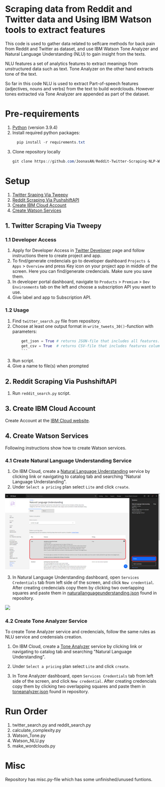 # Scraping data from Reddit and Twitter data and Using IBM Watson tools to extract features

This code is used to gather data related to selfcare methods for back pain from Reddit and Twitter as dataset, and use IBM Watson Tone Analyzer and  Natural Language Understanding (NLU) to gain insight from the texts.

NLU features a set of analytics features to extract meanings from unstructured data such as text. Tone Analyzer on the other hand extracts tone of the text.

So far in this code NLU is used to extract Part-of-speech features (adjectives, nouns and verbs) from the text to build wordclouds. However tones extracted via Tone Analyzer are appended as part of the dataset.

# Pre-requirements

1. [Python](https://www.python.org/downloads/release/python-394/
) (version 3.9.4)
2. Install required python packages:
    ```powershell
      pip install -r requirements.txt
      ```
3. Clone repository locally
    ```powershell
    git clone https://github.com/JoonasAN/Reddit-Twitter-Scraping-NLP-Watson.git
    ```
# Setup
1. [Twitter Sraping Via Tweepy](#1-twitter-scraping-via-tweepy)
2. [Reddit Scraping Via PushshiftAPI](#2-reddit-scraping-via-pushshiftapi)
3. [Create IBM Cloud Account](https://cloud.ibm.com)
4. [Create Watson Services](#4-create-watson-services)

## 1. Twitter Scraping Via Tweepy
### 1.1 Developer Access
1. Apply for Developer Access in [Twitter Developer](https://developer.twitter.com/en/docs/twitter-api/getting-started/getting-access-to-the-twitter-api) page and follow instructions there to create project and app.
2. To find/generate credencials go to developer dashboard `Projects & Apps` > `Overview` and press Key icon on your project app in middle of the screen. Here you can find/generate credencials. Make sure you save them.
3. In developer portal dashboard, navigate to `Products` > `Premium` > `Dev Environments` tab on the left and choose a subscription API you want to use.
4. Give label and app to Subscription API.
   
### 1.2 Usage

1. Find `twitter_search.py` file from repository.
2. Choose at least one output format in `write_tweets_30()`-function with parameters:
    ```python
        get_json = True # returns JSON-file that includes all features.
        get_csv = True  # returns CSV-file that includes features columns specified in write_tweets_30 function
        ```
3. Run script.
4. Give a name to file(s) when prompted

## 2. Reddit Scraping Via PushshiftAPI
1. Run `reddit_search.py` script.


## 3. Create IBM Cloud Account
Create Account at the [IBM Cloud website](https://cloud.ibm.com).

## 4. Create Watson Services
Following instructions show how to create Watson services.

### 4.1 Create Natural Language Understanding Service

1. On IBM Cloud, create a [Natural Language Understanding](https://cloud.ibm.com/catalog/services/natural-language-understanding) service by clicking link or navigating to catalog tab and searching "Natural Language Understanding".
2. Under `Select a pricing` plan select `Lite` and click `create`.

![nlu-service](NLU_creation.png)

3. In Natural Language Understanding dashboard, open `Services Credentials` tab from left side of the screen, and
click `New credential`. After creating credencials copy them by clicking two overlapping squares and paste them in [naturallanguageunderstanding.json](./Reddit/V2/NLP/naturallanguageunderstanding.json) found in repository.

![](images/NLU_credencials.gif)


### 4.2 Create Tone Analyzer Service

To create Tone Analyzer service and credencials, follow the same rules as NLU service and credensials creation.

1. On IBM Cloud, create a [Tone Analyzer](https://cloud.ibm.com/catalog/services/tone-analyzer) service by clicking link or navigating to catalog tab and searching "Natural Language Understanding".
2. Under `Select a pricing` plan select `Lite` and click `create`.

3. In Tone Analyzer dashboard, open `Services Credentials` tab from left side of the screen, and
click `New credential`. After creating credencials copy them by clicking two overlapping squares and paste them in [toneanalyzer.json](./Reddit/V2/NLP/toneanalyzer.json) found in repository.


# Run Order
1. twitter_search.py and reddit_search.py
2. calculate_complexity.py
3. Watson_Tone.py
4. Watson_NLU.py
5. make_wordclouds.py

# Misc
Repository has misc.py-file which has some unfinished/unused funtions.

